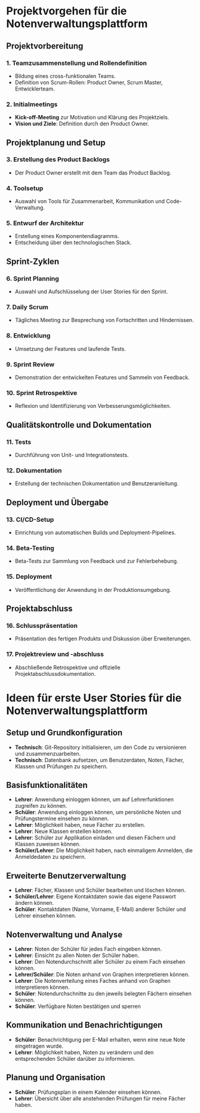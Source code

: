 # Projektvorgehen für die Notenverwaltungsplattform

## Projektvorbereitung

### 1. **Teamzusammenstellung und Rollendefinition**

- Bildung eines cross-funktionalen Teams.
- Definition von Scrum-Rollen: Product Owner, Scrum Master, Entwicklerteam.

### 2. **Initialmeetings**

- **Kick-off-Meeting** zur Motivation und Klärung des Projektziels.
- **Vision und Ziele**: Definition durch den Product Owner.

## Projektplanung und Setup

### 3. **Erstellung des Product Backlogs**

- Der Product Owner erstellt mit dem Team das Product Backlog.

### 4. **Toolsetup**

- Auswahl von Tools für Zusammenarbeit, Kommunikation und Code-Verwaltung.

### 5. **Entwurf der Architektur**

- Erstellung eines Komponentendiagramms.
- Entscheidung über den technologischen Stack.

## Sprint-Zyklen

### 6. **Sprint Planning**

- Auswahl und Aufschlüsselung der User Stories für den Sprint.

### 7. **Daily Scrum**

- Tägliches Meeting zur Besprechung von Fortschritten und Hindernissen.

### 8. **Entwicklung**

- Umsetzung der Features und laufende Tests.

### 9. **Sprint Review**

- Demonstration der entwickelten Features und Sammeln von Feedback.

### 10. **Sprint Retrospektive**

- Reflexion und Identifizierung von Verbesserungsmöglichkeiten.

## Qualitätskontrolle und Dokumentation

### 11. **Tests**

- Durchführung von Unit- und Integrationstests.

### 12. **Dokumentation**

- Erstellung der technischen Dokumentation und Benutzeranleitung.

## Deployment und Übergabe

### 13. **CI/CD-Setup**

- Einrichtung von automatischen Builds und Deployment-Pipelines.

### 14. **Beta-Testing**

- Beta-Tests zur Sammlung von Feedback und zur Fehlerbehebung.

### 15. **Deployment**

- Veröffentlichung der Anwendung in der Produktionsumgebung.

## Projektabschluss

### 16. **Schlusspräsentation**

- Präsentation des fertigen Produkts und Diskussion über Erweiterungen.

### 17. **Projektreview und -abschluss**

- Abschließende Retrospektive und offizielle Projektabschlussdokumentation.

# Ideen für erste User Stories für die Notenverwaltungsplattform

## Setup und Grundkonfiguration

- **Technisch**: Git-Repository initialisieren, um den Code zu versionieren und zusammenzuarbeiten.
- **Technisch**: Datenbank aufsetzen, um Benutzerdaten, Noten, Fächer, Klassen und Prüfungen zu speichern.

## Basisfunktionalitäten

- **Lehrer**: Anwendung einloggen können, um auf Lehrerfunktionen zugreifen zu können.
- **Schüler**: Anwendung einloggen können, um persönliche Noten und Prüfungstermine einsehen zu können.
- **Lehrer**: Möglichkeit haben, neue Fächer zu erstellen.
- **Lehrer**: Neue Klassen erstellen können.
- **Lehrer**: Schüler zur Applikation einladen und diesen Fächern und Klassen zuweisen können.
- **Schüler/Lehrer**: Die Möglichkeit haben, nach einmaligem Anmelden, die Anmeldedaten zu speichern.

## Erweiterte Benutzerverwaltung

- **Lehrer**: Fächer, Klassen und Schüler bearbeiten und löschen können.
- **Schüler/Lehrer**: Eigene Kontaktdaten sowie das eigene Passwort ändern können.
- **Schüler**: Kontaktdaten (Name, Vorname, E-Mail) anderer Schüler und Lehrer einsehen können.

## Notenverwaltung und Analyse

- **Lehrer**: Noten der Schüler für jedes Fach eingeben können.
- **Lehrer**: Einsicht zu allen Noten der Schüler haben.
- **Lehrer**: Den Notendurchschnitt aller Schüler zu einem Fach einsehen können.
- **Lehrer/Schüler**: Die Noten anhand von Graphen interpretieren können.
- **Lehrer**: Die Notenverteilung eines Faches anhand von Graphen interpretieren können.
- **Schüler**: Notendurchschnitte zu den jeweils belegten Fächern einsehen können.
- **Schüler**: Verfügbare Noten bestätigen und sperren

## Kommunikation und Benachrichtigungen

- **Schüler**: Benachrichtigung per E-Mail erhalten, wenn eine neue Note eingetragen wurde.
- **Lehrer**: Möglichkeit haben, Noten zu verändern und den entsprechenden Schüler darüber zu informieren.

## Planung und Organisation

- **Schüler**: Prüfungsplan in einem Kalender einsehen können.
- **Lehrer**: Übersicht über alle anstehenden Prüfungen für meine Fächer haben.
